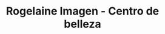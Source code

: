 ---
title: "Rogelaine Imagen - Centro de belleza"
url: /madrid/rogelaine-imagen-centro-de-belleza/
shop: peluquería
---